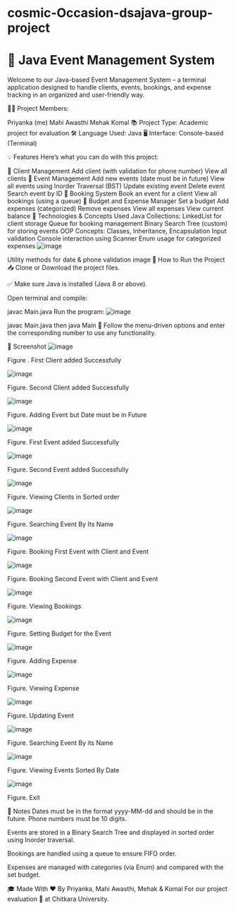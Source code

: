 # cosmic-Occasion-dsajava-group-project
# 🎉 Java Event Management System
Welcome to our Java-based Event Management System – a terminal application designed to handle clients, events, bookings, and expense tracking in an organized and user-friendly way.

👩‍💻 Project Members:

Priyanka (me)
Mahi Awasthi
Mehak
Komal
📚 Project Type: Academic project for evaluation
🛠 Language Used: Java
🖥️ Interface: Console-based (Terminal)

💡 Features
Here’s what you can do with this project:

👤 Client Management
Add client (with validation for phone number)
View all clients
📅 Event Management
Add new events (date must be in future)
View all events using Inorder Traversal (BST)
Update existing event
Delete event
Search event by ID
🧾 Booking System
Book an event for a client
View all bookings (using a queue)
💸 Budget and Expense Manager
Set a budget
Add expenses (categorized)
Remove expenses
View all expenses
View current balance
🔧 Technologies & Concepts Used
Java Collections:
LinkedList for client storage
Queue for booking management
Binary Search Tree (custom) for storing events
OOP Concepts: Classes, Inheritance, Encapsulation
Input validation
Console interaction using Scanner
Enum usage for categorized expenses
![image](https://github.com/user-attachments/assets/dbe9953f-b2ee-48fa-8495-76f4e1bfbaab)

Utility methods for date & phone validation image
🚀 How to Run the Project
📥 Clone or Download the project files.

✅ Make sure Java is installed (Java 8 or above).

Open terminal and compile:

javac Main.java
Run the program:
![image](https://github.com/user-attachments/assets/94a3c535-ee49-49b8-9cc7-9ff2a2c39309)

javac Main.java then java Main 🧠 Follow the menu-driven options and enter the corresponding number to use any functionality.

🚀 Screenshot
![image](https://github.com/user-attachments/assets/9b638a6a-4b7b-4eac-8bcc-2d34548475bf)

Figure . First Client added Successfully

![image](https://github.com/user-attachments/assets/c67a0720-abdb-4abd-8dbd-f40eb2b73a58)

Figure. Second Client added Successfully

![image](https://github.com/user-attachments/assets/db891b6d-8a0e-4274-899c-058cd01ab280)

Figure. Adding Event but Date must be in Future

![image](https://github.com/user-attachments/assets/f6c977ac-0dfc-4ec0-8843-c37fbf977d57)


Figure. First Event added Successfully

![image](https://github.com/user-attachments/assets/ead975a2-e454-41ca-a0c8-7d2c5bca492d)


Figure. Second Event added Successfully

![image](https://github.com/user-attachments/assets/6e4fd650-d7c6-4250-84bd-f521d8f068dd)


Figure. Viewing Clients in Sorted order

![image](https://github.com/user-attachments/assets/644d9475-b026-4ecc-b80f-af67bfde0b4f)


Figure. Searching Event By Its Name

![image](https://github.com/user-attachments/assets/b0255d03-b44e-4ff1-a458-2a9663ec3d43)


Figure. Booking First Event with Client and Event

![image](https://github.com/user-attachments/assets/42f19d65-587a-4e82-ba7f-12868e2b2815)


Figure. Booking Second Event with Client and Event

![image](https://github.com/user-attachments/assets/ef206002-3923-4c21-ad43-10808a0bc81d)


Figure. Viewing Bookings

![image](https://github.com/user-attachments/assets/bac2bcb2-6c7d-4cd0-aa60-aaea2b7b7475)


Figure. Setting Budget for the Event

![image](https://github.com/user-attachments/assets/99f28484-2ffb-4d89-84c2-60cb91ca083c)


Figure. Adding Expense

![image](https://github.com/user-attachments/assets/4e2e8779-83a9-4df4-8006-316510410c32)


Figure. Viewing Expense

![image](https://github.com/user-attachments/assets/173cf315-becf-4f60-9048-0f832b4ef986)




Figure. Updating Event

![image](https://github.com/user-attachments/assets/fc8dd46d-2320-47a5-83be-ad110cadb2be)


Figure. Searching Event By its Name

![image](https://github.com/user-attachments/assets/cf9a2a59-d25d-4ba3-a836-0012b4af1705)


Figure. Viewing Events Sorted By Date

![image](https://github.com/user-attachments/assets/8a908617-496c-4694-a8ee-7dda48c5e5b6)


Figure. Exit

📌 Notes Dates must be in the format yyyy-MM-dd and should be in the future.
Phone numbers must be 10 digits.

Events are stored in a Binary Search Tree and displayed in sorted order using Inorder traversal.

Bookings are handled using a queue to ensure FIFO order.

Expenses are managed with categories (via Enum) and compared with the set budget.

🎓 Made With ❤️ By Priyanka, Mahi Awasthi, Mehak & Komal For our project evaluation 📝 at Chitkara University.

